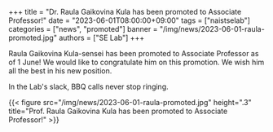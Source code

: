 +++
title = "Dr. Raula Gaikovina Kula has been promoted to Associate Professor!"
date = "2023-06-01T08:00:00+09:00"
tags = ["naistselab"]
categories = ["news", "promoted"]
banner = "/img/news/2023-06-01-raula-promoted.jpg"
authors = ["SE Lab"]
+++ 

Raula Gaikovina Kula-sensei has been promoted to Associate Professor as of 1 June!
We would like to congratulate him on this promotion.
We wish him all the best in his new position.

In the Lab's slack, BBQ calls never stop ringing.

{{< figure src="/img/news/2023-06-01-raula-promoted.jpg" height=".3" title="Prof. Raula Gaikovina Kula has been promoted to Associate Professor!" >}}